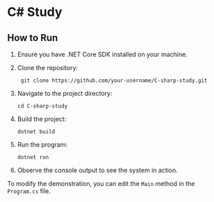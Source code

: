 # C# Study

## How to Run

1. Ensure you have .NET Core SDK installed on your machine.

2. Clone the repository:
   ```
    git clone https://github.com/your-username/C-sharp-study.git
   ```

3. Navigate to the project directory:
   ```
   cd C-sharp-study
   ```

4. Build the project:
   ```
   dotnet build
   ```

5. Run the program:
   ```
   dotnet run
   ```

6. Observe the console output to see the system in action.

To modify the demonstration, you can edit the `Main` method in the `Program.cs` file.

